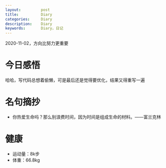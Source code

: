 ```yaml
---
layout:     	post
title:      	Diary
categories: 	Diary
description:   	Diary
keywords: 		Diary，日记 
---
```


2020-11-02，方向比努力更重要

# 今日感悟

哈哈，写代码总想着偷懒，可是最后还是觉得要优化，结果又得重写一遍

# 名句摘抄

-  你热爱生命吗？那么别浪费时间，因为时间是组成生命的材料。——富兰克林

# 健康

- 运动量：8k步
- 体重：66.8kg















